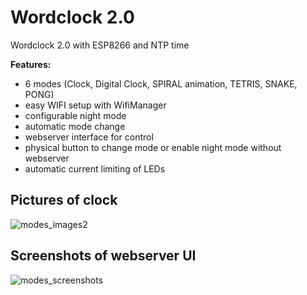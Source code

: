 # Wordclock 2.0

Wordclock 2.0 with ESP8266 and NTP time

**Features:**
- 6 modes (Clock, Digital Clock, SPIRAL animation, TETRIS, SNAKE, PONG)
- easy WIFI setup with WifiManager
- configurable night mode
- automatic mode change
- webserver interface for control
- physical button to change mode or enable night mode without webserver
- automatic current limiting of LEDs 

## Pictures of clock
![modes_images2](https://user-images.githubusercontent.com/36072504/156947689-dd90874d-a887-4254-bede-4947152d85c1.png)

## Screenshots of webserver UI
![modes_screenshots](https://user-images.githubusercontent.com/36072504/156947709-22589f23-f200-419c-ab39-b094d2368d81.png)
